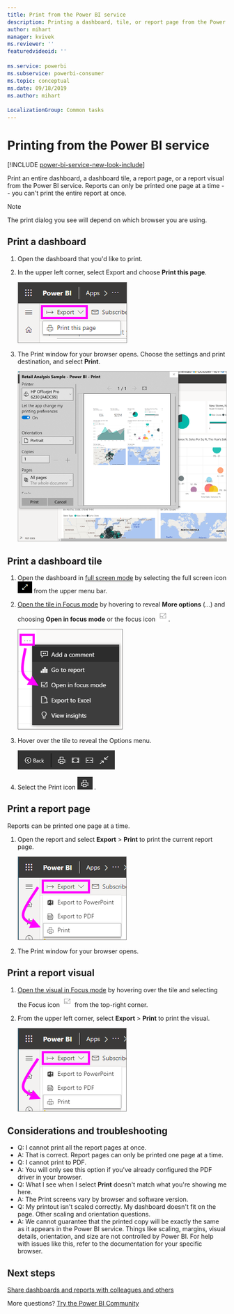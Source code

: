 ```yaml
---
title: Print from the Power BI service
description: Printing a dashboard, tile, or report page from the Power BI service.
author: mihart
manager: kvivek
ms.reviewer: ''
featuredvideoid: ''

ms.service: powerbi
ms.subservice: powerbi-consumer
ms.topic: conceptual
ms.date: 09/18/2019
ms.author: mihart

LocalizationGroup: Common tasks
---
```

# Printing from the Power BI service

[!INCLUDE [power-bi-service-new-look-include](../includes/power-bi-service-new-look-include.md)]

Print an entire dashboard, a dashboard tile, a report page, or a report visual from the Power BI service. Reports can only be printed one page at a time -- you can't print the entire report at once.

   > [!NOTE]
   > The print dialog you see will depend on which browser you are using.
   > 
## Print a dashboard
1. Open the dashboard that you'd like to print.
2. In the upper left corner, select Export and choose **Print this page**.
   
    ![Dashboard print option](./media/end-user-print/power-bi-dashboard-print.png)
3. The Print window for your browser opens. Choose the settings and print destination, and select **Print**.
   

   
    ![print dialog](./media/end-user-print/power-bi-print-dash.png)

## Print a dashboard tile
1. Open the dashboard in [full screen mode](end-user-focus.md) by selecting the full screen icon ![full screen icon](./media/end-user-print/power-bi-full-screen-icon.png) from the upper menu bar.
3. [Open the tile in Focus mode](end-user-focus.md) by hovering to reveal **More options** (...) and choosing **Open in focus mode** or the focus icon ![Focus icon](./media/end-user-print/power-bi-focus-icon.png).
   
    ![ellipses menu](./media/end-user-print/power-bi-menu-options.png)
4. Hover over the tile to reveal the Options menu.
   
    ![full screen options menu](./media/end-user-print/menu-options-new.png)
4. Select the Print icon
    ![print icon](./media/end-user-print/print-icon.png) .     
   

## Print a report page
Reports can be printed one page at a time.

1. Open the report and select **Export** > **Print** to print the current report page.
   
    ![Power BI File menu](./media/end-user-print/power-bi-report-print.png)
3. The Print window for your browser opens.
   


## Print a report visual
1. [Open the visual in Focus mode](end-user-focus.md) by hovering over the tile and selecting the Focus icon ![Focus icon](./media/end-user-print/power-bi-focus-icon.png) from the top-right corner.

2. From the upper left corner, select **Export** > **Print** to print the visual.

    ![Power BI File menu](./media/end-user-print/power-bi-report-print.png)



## Considerations and troubleshooting

* Q: I cannot print all the report pages at once.    
* A: That is correct. Report pages can only be printed one page at a time.
* Q: I cannot print to PDF.    
* A: You will only see this option if you've already configured the PDF driver in your browser.    
* Q: What I see when I select **Print** doesn't match what you're showing me here.    
* A: The Print screens vary by browser and software version.
* Q: My printout isn't scaled correctly.  My dashboard doesn't fit on the page. Other scaling and orientation questions.    
* A: We cannot guarantee that the printed copy will be exactly the same as it appears in the Power BI service. Things like scaling, margins, visual details, orientation, and size are not controlled by Power BI. For help with issues like this, refer to the documentation for your specific browser.      

## Next steps
[Share dashboards and reports with colleagues and others](../service-share-dashboards.md)

More questions? [Try the Power BI Community](https://community.powerbi.com/)


